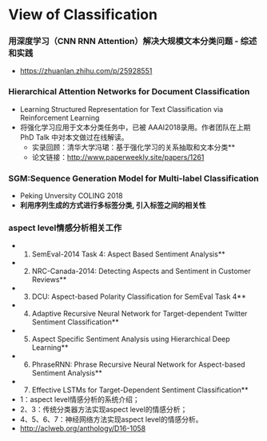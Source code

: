 # View of Classification
### 用深度学习（CNN RNN Attention）解决大规模文本分类问题 - 综述和实践
+ https://zhuanlan.zhihu.com/p/25928551


### Hierarchical Attention Networks for Document Classification
- Learning Structured Representation for Text Classification via Reinforcement Learning
- 将强化学习应用于文本分类任务中，已被 AAAI2018录用。作者团队在上期 PhD Talk 中对本文做过在线解读。
	- 实录回顾：清华大学冯珺：基于强化学习的关系抽取和文本分类**
	- 论文链接：http://www.paperweekly.site/papers/1261

### SGM:Sequence Generation Model for Multi-label Classification
+ Peking Unversity COLING 2018
+ **利用序列生成的方式进行多标签分类, 引入标签之间的相关性**


### aspect level情感分析相关工作
+ 1. SemEval-2014 Task 4: Aspect Based Sentiment Analysis**
+ 2. NRC-Canada-2014: Detecting Aspects and Sentiment in Customer Reviews**
+ 3. DCU: Aspect-based Polarity Classification for SemEval Task 4**
+ 4. Adaptive Recursive Neural Network for Target-dependent Twitter Sentiment Classification**
+ 5. Aspect Specific Sentiment Analysis using Hierarchical Deep Learning**
+ 6. PhraseRNN: Phrase Recursive Neural Network for Aspect-based Sentiment Analysis**
+ 7. Effective LSTMs for Target-Dependent Sentiment Classification**
+ 1：aspect level情感分析的系统介绍；
+ 2、3：传统分类器方法实现aspect level的情感分析；
+ 4、5、6、7：神经网络方法实现aspect level的情感分析。
+ http://aclweb.org/anthology/D16-1058

